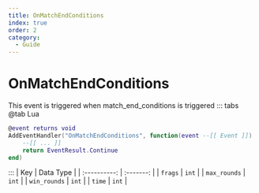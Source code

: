 ```yaml
---
title: OnMatchEndConditions
index: true
order: 2
category:
  - Guide
---
```


# OnMatchEndConditions
This event is triggered when match_end_conditions is triggered
::: tabs
@tab Lua
```lua
@event returns void
AddEventHandler("OnMatchEndConditions", function(event --[[ Event ]])
    --[[ ... ]]
    return EventResult.Continue
end)
```

:::
|      Key     | Data Type |
| :----------: | :-------: |
|    `frags`   |   `int`   |
| `max_rounds` |   `int`   |
| `win_rounds` |   `int`   |
|    `time`    |   `int`   |